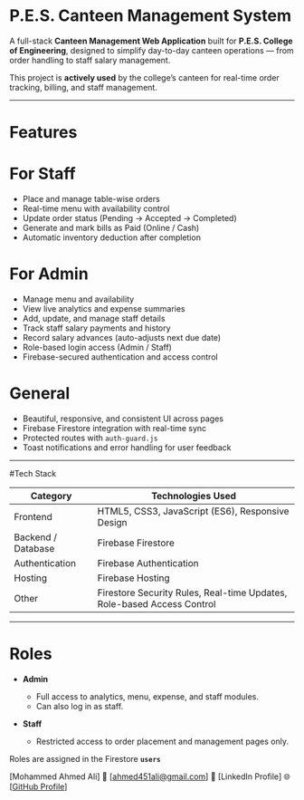 # P.E.S. Canteen Management System

A full-stack **Canteen Management Web Application** built for **P.E.S. College of Engineering**, designed to simplify day-to-day canteen operations — from order handling to staff salary management.

This project is **actively used** by the college’s canteen for real-time order tracking, billing, and staff management.

---

#  Features

#  For Staff
- Place and manage table-wise orders
- Real-time menu with availability control
- Update order status (Pending → Accepted → Completed)
- Generate and mark bills as Paid (Online / Cash)
- Automatic inventory deduction after completion

# For Admin
- Manage menu and availability
- View live analytics and expense summaries
- Add, update, and manage staff details
- Track staff salary payments and history
- Record salary advances (auto-adjusts next due date)
- Role-based login access (Admin / Staff)
- Firebase-secured authentication and access control

#  General
- Beautiful, responsive, and consistent UI across pages
- Firebase Firestore integration with real-time sync
- Protected routes with `auth-guard.js`
- Toast notifications and error handling for user feedback

---

#Tech Stack

| Category | Technologies Used |
|-----------|-------------------|
| Frontend | HTML5, CSS3, JavaScript (ES6), Responsive Design |
| Backend / Database | Firebase Firestore |
| Authentication | Firebase Authentication |
| Hosting | Firebase Hosting |
| Other | Firestore Security Rules, Real-time Updates, Role-based Access Control |

---

#  Roles

- **Admin**
  - Full access to analytics, menu, expense, and staff modules.
  - Can also log in as staff.

- **Staff**
  - Restricted access to order placement and management pages only.

Roles are assigned in the Firestore **`users`**

[Mohammed Ahmed Ali]
📧 [ahmed451ali@gmail.com]
🔗 [LinkedIn Profile]
🌐 [[GitHub Profile](https://github.com/Ahmed-451)]


